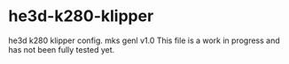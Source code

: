 # he3d-k280-klipper
he3d k280 klipper config. mks genl v1.0
This file is a work in progress and has not been fully tested yet.
